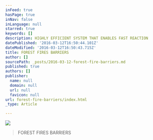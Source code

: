 ```yaml
---
inFeed: true
hasPage: true
inNav: false
inLanguage: null
starred: true
keywords: []
description: HIGHLY EFFICIENT SYSTEM THAT ENABLES FAST REACTION
datePublished: '2016-03-12T16:50:44.101Z'
dateModified: '2016-03-12T16:50:43.715Z'
title: FOREST FIRES BARRIERS
author: []
sourcePath: _posts/2016-03-12-forest-fire-barriers.md
published: true
authors: []
publisher:
  name: null
  domain: null
  url: null
  favicon: null
url: forest-fire-barriers/index.html
_type: Article

---
```

![](https://the-grid-user-content.s3-us-west-2.amazonaws.com/26aa37c8-e514-4576-a0ad-1aa6421b2495.jpg)

> FOREST FIRES BARRIERS